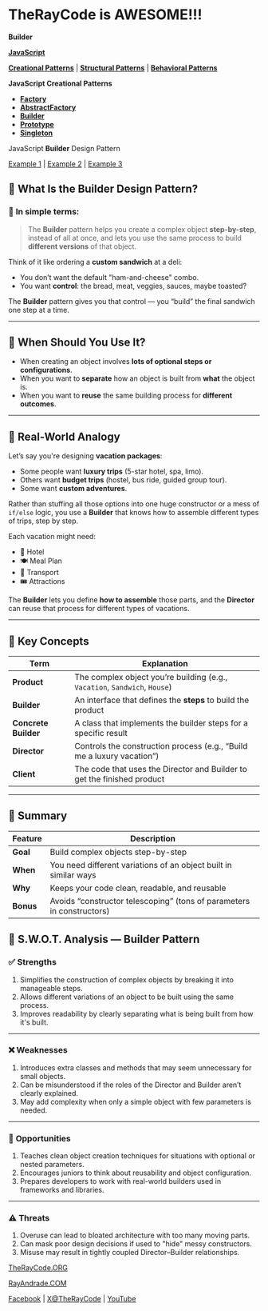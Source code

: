 # TheRayCode is AWESOME!!!

**Builder**

**[JavaScript](../README.md)** 

**[Creational Patterns](../README.md)** | **[Structural Patterns](../../Structural/README.md)** | **[Behavioral Patterns](../../Behavioral/README.md)**

**JavaScript Creational Patterns**

 * **[Factory](../Factory/README.md)**
 * **[AbstractFactory](../AbstractFactory/README.md)**
 * **[Builder](./README.md)**
 * **[Prototype](../Prototype/README.md)**
 * **[Singleton](../Singleton/README.md)**

JavaScript **Builder** Design Pattern

[Example 1](./Example1/README.md) | [Example 2](./Example2/README.md) | [Example 3](./Example3/README.md)

## 🧱 What Is the Builder Design Pattern?

### 🎯 **In simple terms:**

> The **Builder** pattern helps you create a complex object **step-by-step**, instead of all at once, and lets you use the same process to build **different versions** of that object.

Think of it like ordering a **custom sandwich** at a deli:

* You don’t want the default "ham-and-cheese" combo.
* You want **control**: the bread, meat, veggies, sauces, maybe toasted?

The **Builder** pattern gives you that control — you “build” the final sandwich one step at a time.

---

## 🧩 When Should You Use It?

* When creating an object involves **lots of optional steps or configurations**.
* When you want to **separate** how an object is built from **what** the object is.
* When you want to **reuse** the same building process for **different outcomes**.

---

## 🧪 Real-World Analogy

Let’s say you're designing **vacation packages**:

* Some people want **luxury trips** (5-star hotel, spa, limo).
* Others want **budget trips** (hostel, bus ride, guided group tour).
* Some want **custom adventures**.

Rather than stuffing all those options into one huge constructor or a mess of `if/else` logic, you use a **Builder** that knows how to assemble different types of trips, step by step.

Each vacation might need:

* 🏨 Hotel
* 🍽️ Meal Plan
* 🚗 Transport
* 🎟️ Attractions

The **Builder** lets you define **how to assemble** those parts, and the **Director** can reuse that process for different types of vacations.

---

## 🧠 Key Concepts

| Term                 | Explanation                                                                |
| -------------------- | -------------------------------------------------------------------------- |
| **Product**          | The complex object you’re building (e.g., `Vacation`, `Sandwich`, `House`) |
| **Builder**          | An interface that defines the **steps** to build the product               |
| **Concrete Builder** | A class that implements the builder steps for a specific result            |
| **Director**         | Controls the construction process (e.g., “Build me a luxury vacation”)     |
| **Client**           | The code that uses the Director and Builder to get the finished product    |

---

## 🧠 Summary

| Feature   | Description                                                           |
| --------- | --------------------------------------------------------------------- |
| **Goal**  | Build complex objects step-by-step                                    |
| **When**  | You need different variations of an object built in similar ways      |
| **Why**   | Keeps your code clean, readable, and reusable                         |
| **Bonus** | Avoids “constructor telescoping” (tons of parameters in constructors) |


## 🧱 S.W\.O.T. Analysis — Builder Pattern

### ✅ **Strengths**

1. Simplifies the construction of complex objects by breaking it into manageable steps.
2. Allows different variations of an object to be built using the same process.
3. Improves readability by clearly separating what is being built from how it's built.

---

### ❌ **Weaknesses**

1. Introduces extra classes and methods that may seem unnecessary for small objects.
2. Can be misunderstood if the roles of the Director and Builder aren’t clearly explained.
3. May add complexity when only a simple object with few parameters is needed.

---

### 🌱 **Opportunities**

1. Teaches clean object creation techniques for situations with optional or nested parameters.
2. Encourages juniors to think about reusability and object configuration.
3. Prepares developers to work with real-world builders used in frameworks and libraries.

---

### ⚠️ **Threats**

1. Overuse can lead to bloated architecture with too many moving parts.
2. Can mask poor design decisions if used to "hide" messy constructors.
3. Misuse may result in tightly coupled Director–Builder relationships.


[TheRayCode.ORG](https://www.TheRayCode.org)

[RayAndrade.COM](https://www.RayAndrade.com)

[Facebook](https://www.facebook.com/TheRayCode/) | [X@TheRayCode](https://www.x.com@TheRayCode/) | [YouTube](https://www.youtube.com@TheRayCode/)

